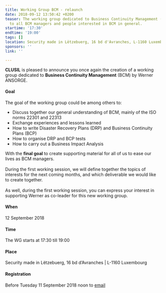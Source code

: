 ```yaml
---
title: Working Group BCM - relaunch
date: 2018-09-12 13:50:42 +0200
teaser: The working group dedicated to Business Continuity Management (BCM) is addressed
  to all BCM managers and people interested in BCM in general.
startime: '17:30'
endtime: '19:00'
tags: []
location: Security made in Lëtzebuerg, 16 bd d'Avranches, L-1160 Luxembourg
sponsors: ''
link: ''

---
```

**CLUSIL** is pleased to announce you once again the creation of a working group dedicated to **Business Continuity Management** (BCM) by Werner ANSORGE.

#### Goal

The goal of the working group could be among others to:

* Discuss together our general understanding of BCM, mainly of the ISO norms 22301 and 22313
* Exchange experiences and lessons learned
* How to write Disaster Recovery Plans (DRP) and Business Continuity Plans (BCP)
* How to organise DRP and BCP tests
* How to carry out a Business Impact Analysis

With the **final goal** to create supporting material for all of us to ease our lives as BCM managers.  
   
During the first working session, we will define together the topics of interests for the next coming months, and which deliverable we would like to create together.  
   
As well, during the first working session, you can express your interest in supporting Werner as co-leader for this new working group.

#### When

12 September 2018

#### Time

The WG starts at 17:30 till 19:00

#### Place

Security made in Lëtzebuerg, 16 bd d’Avranches | L-1160 Luxembourg

#### Registration

Before Tuesday 11 September 2018 noon to [email](mailto:margot.hartman@securitymadein.lu)